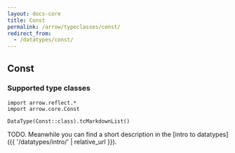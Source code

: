 ```yaml
---
layout: docs-core
title: Const
permalink: /arrow/typeclasses/const/
redirect_from:
  - /datatypes/const/
---
```


## Const




### Supported type classes

```kotlin:ank:replace
import arrow.reflect.*
import arrow.core.Const

DataType(Const::class).tcMarkdownList()
```

TODO. Meanwhile you can find a short description in the [intro to datatypes]({{ '/datatypes/intro/' | relative_url }}).
